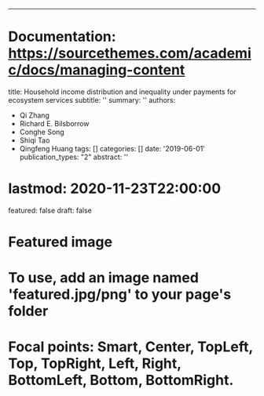 ---
# Documentation: https://sourcethemes.com/academic/docs/managing-content

title: Household income distribution and inequality under payments for ecosystem services
subtitle: ''
summary: ''
authors:
- Qi Zhang
- Richard E. Bilsborrow
- Conghe Song
- Shiqi Tao
- Qingfeng Huang
tags: []
categories: []
date: '2019-06-01'
publication_types: "2"
abstract: ''
# lastmod: 2020-11-23T22:00:00
featured: false
draft: false

# Featured image
# To use, add an image named 'featured.jpg/png' to your page's folder
# Focal points: Smart, Center, TopLeft, Top, TopRight, Left, Right, BottomLeft, Bottom, BottomRight.


